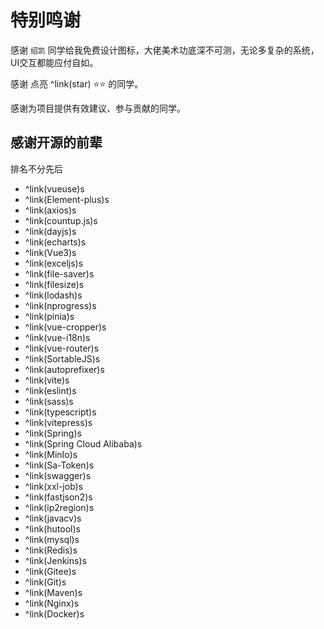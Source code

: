 ---
---

# 特别鸣谢
感谢 `绍凯` 同学给我免费设计图标，大佬美术功底深不可测，无论多复杂的系统，UI交互都能应付自如。

感谢 点亮 ^link(star) ⭐⭐ 的同学。

感谢为项目提供有效建议、参与贡献的同学。

## 感谢开源的前辈
排名不分先后
- ^link(vueuse)s
- ^link(Element-plus)s
- ^link(axios)s
- ^link(countup.js)s
- ^link(dayjs)s
- ^link(echarts)s
- ^link(Vue3)s
- ^link(exceljs)s
- ^link(file-saver)s
- ^link(filesize)s
- ^link(lodash)s
- ^link(nprogress)s
- ^link(pinia)s
- ^link(vue-cropper)s
- ^link(vue-i18n)s
- ^link(vue-router)s
- ^link(SortableJS)s
- ^link(autoprefixer)s
- ^link(vite)s
- ^link(eslint)s
- ^link(sass)s
- ^link(typescript)s
- ^link(vitepress)s
- ^link(Spring)s
- ^link(Spring Cloud Alibaba)s
- ^link(MinIo)s
- ^link(Sa-Token)s
- ^link(swagger)s
- ^link(xxl-job)s
- ^link(fastjson2)s
- ^link(ip2region)s
- ^link(javacv)s
- ^link(hutool)s
- ^link(mysql)s
- ^link(Redis)s
- ^link(Jenkins)s
- ^link(Gitee)s
- ^link(Git)s
- ^link(Maven)s
- ^link(Nginx)s
- ^link(Docker)s
